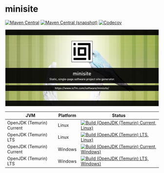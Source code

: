 minisite
===

[![Maven Central](https://img.shields.io/maven-central/v/com.io7m.minisite/com.io7m.minisite.svg?style=flat-square)](http://search.maven.org/#search%7Cga%7C1%7Cg%3A%22com.io7m.minisite%22)
[![Maven Central (snapshot)](https://img.shields.io/nexus/s/https/s01.oss.sonatype.org/com.io7m.minisite/com.io7m.minisite.svg?style=flat-square)](https://s01.oss.sonatype.org/content/repositories/snapshots/com/io7m/minisite/)
[![Codecov](https://img.shields.io/codecov/c/github/io7m/minisite.svg?style=flat-square)](https://codecov.io/gh/io7m/minisite)

![minisite](./src/site/resources/minisite.jpg?raw=true)

| JVM | Platform | Status |
|-----|----------|--------|
| OpenJDK (Temurin) Current | Linux | [![Build (OpenJDK (Temurin) Current, Linux)](https://img.shields.io/github/actions/workflow/status/io7m/minisite/workflows/main.linux.temurin.current.yml?branch=develop)](https://github.com/io7m/minisite/actions?query=workflow%3Amain.linux.temurin.current)|
| OpenJDK (Temurin) LTS | Linux | [![Build (OpenJDK (Temurin) LTS, Linux)](https://img.shields.io/github/actions/workflow/status/io7m/minisite/workflows/main.linux.temurin.lts.yml?branch=develop)](https://github.com/io7m/minisite/actions?query=workflow%3Amain.linux.temurin.lts)|
| OpenJDK (Temurin) Current | Windows | [![Build (OpenJDK (Temurin) Current, Windows)](https://img.shields.io/github/actions/workflow/status/io7m/minisite/workflows/main.windows.temurin.current.yml?branch=develop)](https://github.com/io7m/minisite/actions?query=workflow%3Amain.windows.temurin.current)|
| OpenJDK (Temurin) LTS | Windows | [![Build (OpenJDK (Temurin) LTS, Windows)](https://img.shields.io/github/actions/workflow/status/io7m/minisite/workflows/main.windows.temurin.lts.yml?branch=develop)](https://github.com/io7m/minisite/actions?query=workflow%3Amain.windows.temurin.lts)|
